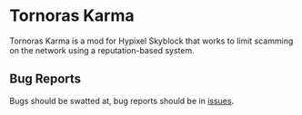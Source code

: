 # Tornoras Karma

Tornoras Karma is a mod for Hypixel Skyblock that works to limit scamming on the network using a reputation-based system.

## Bug Reports

Bugs should be swatted at, bug reports should be in [issues](https://github.com/symt/BazaarNotifier/issues).